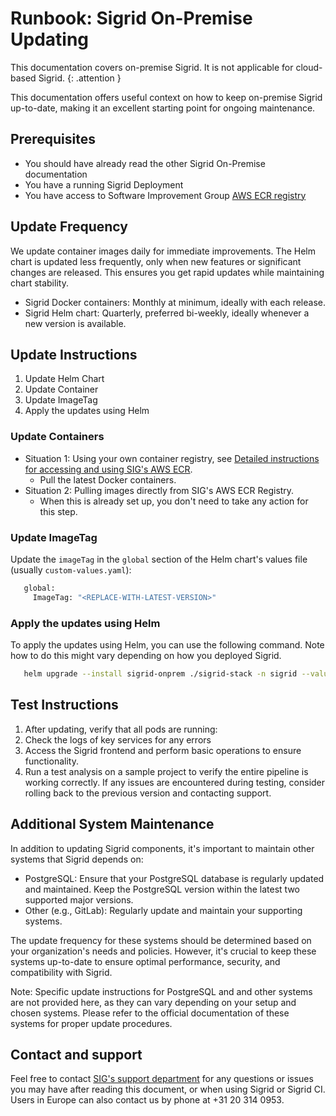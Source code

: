 # Runbook: Sigrid On-Premise Updating

This documentation covers on-premise Sigrid. It is not applicable for cloud-based Sigrid.
{: .attention }

This documentation offers useful context on how to keep on-premise Sigrid up-to-date, making it an excellent starting point for ongoing maintenance.

## Prerequisites

- You should have already read the other Sigrid On-Premise documentation
- You have a running Sigrid Deployment
- You have access to Software Improvement Group [AWS ECR registry](https://571600876202.dkr.ecr.eu-central-1.amazonaws.com/)

## Update Frequency

We update container images daily for immediate improvements. The Helm chart is updated less frequently, only when new features or significant changes are released. This ensures you get rapid updates while maintaining chart stability.

- Sigrid Docker containers: Monthly at minimum, ideally with each release.
- Sigrid Helm chart: Quarterly, preferred bi-weekly, ideally whenever a new version is available.

## Update Instructions

1. Update Helm Chart
2. Update Container
3. Update ImageTag
4. Apply the updates using Helm

### Update Containers

- Situation 1: Using your own container registry, see [Detailed instructions for accessing and using SIG's AWS ECR](onpremise-aws-ecr.md).
  - Pull the latest Docker containers.
- Situation 2: Pulling images directly from SIG's AWS ECR Registry.
  - When this is already set up, you don't need to take any action for this step.

### Update ImageTag

Update the `imageTag` in the `global` section of the Helm chart's values file (usually `custom-values.yaml`):

```bash
   global:
     ImageTag: "<REPLACE-WITH-LATEST-VERSION>"
```

### Apply the updates using Helm

To apply the updates using Helm, you can use the following command. Note how to do this might vary depending on how you deployed Sigrid.

```bash
   helm upgrade --install sigrid-onprem ./sigrid-stack -n sigrid --values ./sigrid-stack/custom-values.yaml
```

## Test Instructions

1. After updating, verify that all pods are running:
2. Check the logs of key services for any errors
3. Access the Sigrid frontend and perform basic operations to ensure functionality.
4. Run a test analysis on a sample project to verify the entire pipeline is working correctly.
If any issues are encountered during testing, consider rolling back to the previous version and contacting support.

## Additional System Maintenance

In addition to updating Sigrid components, it's important to maintain other systems that Sigrid depends on:

- PostgreSQL: Ensure that your PostgreSQL database is regularly updated and maintained. Keep the PostgreSQL version within the latest two supported major versions.
- Other (e.g., GitLab): Regularly update and maintain your supporting systems.

The update frequency for these systems should be determined based on your organization's needs and policies. However, it's crucial to keep these systems up-to-date to ensure optimal performance, security, and compatibility with Sigrid.

Note: Specific update instructions for PostgreSQL and and other systems are not provided here, as they can vary depending on your setup and chosen systems. Please refer to the official documentation of these systems for proper update procedures.

## Contact and support

Feel free to contact [SIG's support department](mailto:support@softwareimprovementgroup.com) for any questions or issues you may have after reading this document, or when using Sigrid or Sigrid CI. Users in Europe can also contact us by phone at +31 20 314 0953.
